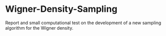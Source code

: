 # Wigner-Density-Sampling
Report and small computational test on the development of a new sampling algorithm for the Wigner density.
